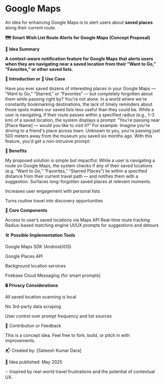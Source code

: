 # Google Maps
An idea for enhancing Google Maps is to alert users about **saved places** along their current route.


**🗺️ Smart Wish List Route Alerts for Google Maps (Concept Proposal)**

**🧠 Idea Summary**

**A context-aware notification feature for Google Maps that alerts users when they are navigating near a saved location from their “Want to Go,” “Favorites,” or other saved lists.**

**🚀 Introduction or 📍 Use Case**

Have you ever saved dozens of interesting places in your Google Maps — “Want to Go,” “Starred,” or “Favorites” — but completely forgotten about them while passing right by? You're not alone.
In a world where we're constantly bookmarking destinations, the lack of timely reminders about those spots makes our saved lists less useful than they could be.
While a user is navigating, if their route passes within a specified radius (e.g., 1–3 km) of a saved location, the system displays a prompt:
“You’re passing near [Place Name] — would you like to visit it?”
For example:
Imagine you're driving to a friend's place across town. Unknown to you, you're passing just 500 meters away from the museum you saved six months ago. With this feature, you'd get a non-intrusive prompt:

**🚀 Benefits**

My proposed solution is simple but impactful:
While a user is navigating a route on Google Maps, the system checks if any of their saved locations (e.g. “Want to Go,” “Favorites,” “Starred Places”) lie within a specified distance from their current travel path — and notifies them with a suggestion.
Surfaces long-forgotten saved places at relevant moments.

Increases user engagement with personal lists

Turns routine travel into discovery opportunities

**🔧 Core Components**

Access to user’s saved locations via Maps API
Real-time route tracking
Radius-based matching engine
UI/UX prompts for suggestions and detours

🛠️ **Possible Implementation Tools**

Google Maps SDK (Android/iOS)

Google Places API

Background location services

Firebase Cloud Messaging (for smart prompts)

**🔒 Privacy Considerations**

All saved location scanning is local

No 3rd-party data scraping

User control over prompt frequency and list sources

🤝 Contribution or Feedback

This is a concept idea. Feel free to fork, build, or pitch in with improvements.

📬 Created by: [Sateesh Kumar Dara]

🧠 Idea published: May 2025

💡 Inspired by real-world travel frustrations and the potential of contextual UX.
